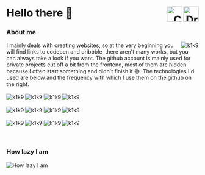 <h1 align="left"> Hello there 👋 
  
  <a href="https://dribbble.com/k1k9" target="_blank" align="right">
    <img align="right" alt="Dribble | K1K9" src="https://img.shields.io/badge/Dribbble-202124?style=for-the-badge&logo=dribbble&logoColor=white" height="40"/>
  </a>
  
  <a href="https://codepen.io/K1K9" target="_blank" align="right">
    <img align="right" alt="CodePen | K1K9" src="https://img.shields.io/badge/Codepen-202124?style=for-the-badge&logo=codepen&logoColor=white" height="40"/>
  </a>
 </h1>
 
### About me
<img align="right" src="https://github-readme-stats.vercel.app/api/top-langs/?username=k1k9&layout=compact&theme=dark" alt="k1k9" />
I mainly deals with creating websites, so at the very beginning you will find links to codepen and dribbble, there aren't many works, but you can always take a look if you want. The github account is mainly used for private projects cut off a bit from the frontend, most of them are hidden because I often start something and didn't finish it 😅. The technologies I'd used are below and the frequency with which I use them on the github on the right.
<br/><br/>
<div>
  <img align="left"  src="https://img.shields.io/badge/Python-3776AB?style=for-the-badge&logo=python&logoColor=white" alt="k1k9" />
  <img align="left"  src="https://img.shields.io/badge/HTML5-E34F26?style=for-the-badge&logo=html5&logoColor=white" alt="k1k9" />
  <img align="left"  src="https://img.shields.io/badge/CSS3-1572B6?style=for-the-badge&logo=css3&logoColor=white" alt="k1k9" />
  <img align="left"  src="https://img.shields.io/badge/Pug-E3C29B?style=for-the-badge&logo=pug&logoColor=black" alt="k1k9" />
</div>
<br/><br/>
<div>
  <img align="left"  src="https://img.shields.io/badge/Sass-CC6699?style=for-the-badge&logo=sass&logoColor=white" alt="k1k9" />
  <img align="left"  src="https://img.shields.io/badge/Bootstrap-563D7C?style=for-the-badge&logo=bootstrap&logoColor=white" alt="k1k9" />
  <img align="left"  src="https://img.shields.io/badge/Django-092E20?style=for-the-badge&logo=django&logoColor=white" alt="k1k9" />
  <img align="left"  src="https://img.shields.io/badge/strapi-2e7eea?style=for-the-badge&logo=strapi&logoColor=white" alt="k1k9" />
</div>
<br/><br/>
<div>
  <img align="left"  src="https://img.shields.io/badge/Postman-FF6C37?style=for-the-badge&logo=Postman&logoColor=white" alt="k1k9" />
  <img align="left"  src="https://img.shields.io/badge/Nginx-009639?style=for-the-badge&logo=nginx&logoColor=white" alt="k1k9" />
  <img align="left"  src="https://img.shields.io/badge/Windows-0078D6?style=for-the-badge&logo=windows&logoColor=white" alt="k1k9" />
  <img align="left"  src="https://img.shields.io/badge/Ubuntu-E95420?style=for-the-badge&logo=ubuntu&logoColor=white" alt="k1k9" />
</div>
<br/><br/><br/>

### How lazy I am
![How lazy I am](https://activity-graph.herokuapp.com/graph?username=k1k9&custom_title=Only%20public%20repos&theme=xcode)
